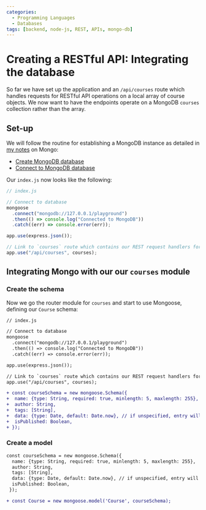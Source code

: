 ```yaml
---
categories:
  - Programming Languages
  - Databases
tags: [backend, node-js, REST, APIs, mongo-db]
---
```


# Creating a RESTful API: Integrating the database

So far we have set up the application and an `/api/courses` route which handles requests for RESTful API operations on a local array of course objects. We now want to have the endpoints operate on a MongoDB `courses` collection rather than the array.

## Set-up

We will follow the routine for establishing a MongoDB instance as detailed in [my notes](/Databases/MongoDB/Connect_to_database.md) on Mongo:

- [Create MongoDB database](/Databases/MongoDB/Create_database.md)
- [Connect to MongoDB database](/Databases/MongoDB/Connect_to_database.md)

Our `index.js` now looks like the following:

```js
// index.js

// Connect to database
mongoose
  .connect("mongodb://127.0.0.1/playground")
  .then(() => console.log("Connected to MongoDB"))
  .catch((err) => console.error(err));

app.use(express.json());

// Link to `courses` route which contains our REST request handlers for this part of the API
app.use("/api/courses", courses);
```

## Integrating Mongo with our our `courses` module

### Create the schema

Now we go the router module for `courses` and start to use Mongoose, defining our `Course` schema:

```diff
// index.js

// Connect to database
mongoose
  .connect("mongodb://127.0.0.1/playground")
  .then(() => console.log("Connected to MongoDB"))
  .catch((err) => console.error(err));

app.use(express.json());

// Link to `courses` route which contains our REST request handlers for this part of the API
app.use("/api/courses", courses);

+ const courseSchema = new mongoose.Schema({
+  name: {type: String, required: true, minlength: 5, maxlength: 255},
+  author: String,
+  tags: [String],
+  data: {type: Date, default: Date.now}, // if unspecified, entry will default to current date
+  isPublished: Boolean,
+ });

```

### Create a model

```diff
const courseSchema = new mongoose.Schema({
  name: {type: String, required: true, minlength: 5, maxlength: 255},
  author: String,
  tags: [String],
  data: {type: Date, default: Date.now}, // if unspecified, entry will default to current date
  isPublished: Boolean,
 });

+ const Course = new mongoose.model('Course', courseSchema);
```
